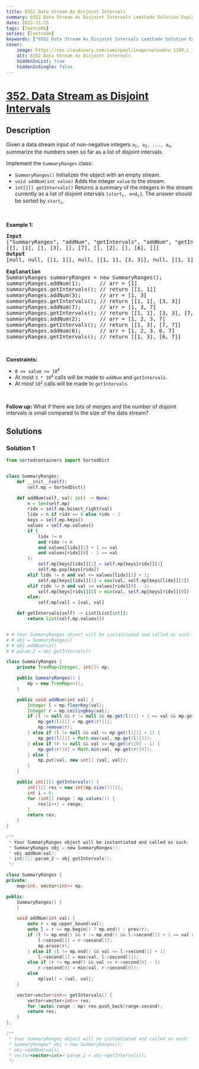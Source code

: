 ```yaml
---
title: 0352 Data Stream As Disjoint Intervals
summary: 0352 Data Stream As Disjoint Intervals LeetCode Solution Explained
date: 2022-11-25
tags: [leetcode]
series: [leetcode]
keywords: ["0352 Data Stream As Disjoint Intervals LeetCode Solution Explained in all languages", "0352 Data Stream As Disjoint Intervals", "LeetCode", "leetcode solution in Python3 C++ Java Go PHP Ruby Swift TypeScript Rust C# JavaScript C", "GeeksforGeeks", "InterviewBit", "Coding Ninjas", "HackerRank", "HackerEarth", "CodeChef", "TopCoder", "AlgoExpert", "freeCodeCamp", "Codeforces", "GitHub", "AtCoder", "Samir Paul"]
cover:
    image: https://res.cloudinary.com/samirpaul/image/upload/w_1100,c_fit,co_rgb:FFFFFF,l_text:Arial_75_bold:0352 Data Stream As Disjoint Intervals - Solution Explained/problem-solving.webp
    alt: 0352 Data Stream As Disjoint Intervals
    hiddenInList: true
    hiddenInSingle: false
---
```



# [352. Data Stream as Disjoint Intervals](https://leetcode.com/problems/data-stream-as-disjoint-intervals)


## Description

<p>Given a data stream input of non-negative integers <code>a<sub>1</sub>, a<sub>2</sub>, ..., a<sub>n</sub></code>, summarize the numbers seen so far as a list of disjoint intervals.</p>

<p>Implement the <code>SummaryRanges</code> class:</p>

<ul>
	<li><code>SummaryRanges()</code> Initializes the object with an empty stream.</li>
	<li><code>void addNum(int value)</code> Adds the integer <code>value</code> to the stream.</li>
	<li><code>int[][] getIntervals()</code> Returns a summary of the integers in the stream currently as a list of disjoint intervals <code>[start<sub>i</sub>, end<sub>i</sub>]</code>. The answer should be sorted by <code>start<sub>i</sub></code>.</li>
</ul>

<p>&nbsp;</p>
<p><strong class="example">Example 1:</strong></p>

<pre>
<strong>Input</strong>
[&quot;SummaryRanges&quot;, &quot;addNum&quot;, &quot;getIntervals&quot;, &quot;addNum&quot;, &quot;getIntervals&quot;, &quot;addNum&quot;, &quot;getIntervals&quot;, &quot;addNum&quot;, &quot;getIntervals&quot;, &quot;addNum&quot;, &quot;getIntervals&quot;]
[[], [1], [], [3], [], [7], [], [2], [], [6], []]
<strong>Output</strong>
[null, null, [[1, 1]], null, [[1, 1], [3, 3]], null, [[1, 1], [3, 3], [7, 7]], null, [[1, 3], [7, 7]], null, [[1, 3], [6, 7]]]

<strong>Explanation</strong>
SummaryRanges summaryRanges = new SummaryRanges();
summaryRanges.addNum(1);      // arr = [1]
summaryRanges.getIntervals(); // return [[1, 1]]
summaryRanges.addNum(3);      // arr = [1, 3]
summaryRanges.getIntervals(); // return [[1, 1], [3, 3]]
summaryRanges.addNum(7);      // arr = [1, 3, 7]
summaryRanges.getIntervals(); // return [[1, 1], [3, 3], [7, 7]]
summaryRanges.addNum(2);      // arr = [1, 2, 3, 7]
summaryRanges.getIntervals(); // return [[1, 3], [7, 7]]
summaryRanges.addNum(6);      // arr = [1, 2, 3, 6, 7]
summaryRanges.getIntervals(); // return [[1, 3], [6, 7]]
</pre>

<p>&nbsp;</p>
<p><strong>Constraints:</strong></p>

<ul>
	<li><code>0 &lt;= value &lt;= 10<sup>4</sup></code></li>
	<li>At most <code>3 * 10<sup>4</sup></code> calls will be made to <code>addNum</code> and <code>getIntervals</code>.</li>
	<li>At most <code>10<sup>2</sup></code>&nbsp;calls will be made to&nbsp;<code>getIntervals</code>.</li>
</ul>

<p>&nbsp;</p>
<p><strong>Follow up:</strong> What if there are lots of merges and the number of disjoint intervals is small compared to the size of the data stream?</p>

## Solutions

### Solution 1

<!-- tabs:start -->

```python
from sortedcontainers import SortedDict


class SummaryRanges:
    def __init__(self):
        self.mp = SortedDict()

    def addNum(self, val: int) -> None:
        n = len(self.mp)
        ridx = self.mp.bisect_right(val)
        lidx = n if ridx == 0 else ridx - 1
        keys = self.mp.keys()
        values = self.mp.values()
        if (
            lidx != n
            and ridx != n
            and values[lidx][1] + 1 == val
            and values[ridx][0] - 1 == val
        ):
            self.mp[keys[lidx]][1] = self.mp[keys[ridx]][1]
            self.mp.pop(keys[ridx])
        elif lidx != n and val <= values[lidx][1] + 1:
            self.mp[keys[lidx]][1] = max(val, self.mp[keys[lidx]][1])
        elif ridx != n and val >= values[ridx][0] - 1:
            self.mp[keys[ridx]][0] = min(val, self.mp[keys[ridx]][0])
        else:
            self.mp[val] = [val, val]

    def getIntervals(self) -> List[List[int]]:
        return list(self.mp.values())


# # Your SummaryRanges object will be instantiated and called as such:
# # obj = SummaryRanges()
# # obj.addNum(val)
# # param_2 = obj.getIntervals()
```

```java
class SummaryRanges {
    private TreeMap<Integer, int[]> mp;

    public SummaryRanges() {
        mp = new TreeMap<>();
    }

    public void addNum(int val) {
        Integer l = mp.floorKey(val);
        Integer r = mp.ceilingKey(val);
        if (l != null && r != null && mp.get(l)[1] + 1 == val && mp.get(r)[0] - 1 == val) {
            mp.get(l)[1] = mp.get(r)[1];
            mp.remove(r);
        } else if (l != null && val <= mp.get(l)[1] + 1) {
            mp.get(l)[1] = Math.max(val, mp.get(l)[1]);
        } else if (r != null && val >= mp.get(r)[0] - 1) {
            mp.get(r)[0] = Math.min(val, mp.get(r)[0]);
        } else {
            mp.put(val, new int[] {val, val});
        }
    }

    public int[][] getIntervals() {
        int[][] res = new int[mp.size()][2];
        int i = 0;
        for (int[] range : mp.values()) {
            res[i++] = range;
        }
        return res;
    }
}

/**
 * Your SummaryRanges object will be instantiated and called as such:
 * SummaryRanges obj = new SummaryRanges();
 * obj.addNum(val);
 * int[][] param_2 = obj.getIntervals();
 */
```

```cpp
class SummaryRanges {
private:
    map<int, vector<int>> mp;

public:
    SummaryRanges() {
    }

    void addNum(int val) {
        auto r = mp.upper_bound(val);
        auto l = r == mp.begin() ? mp.end() : prev(r);
        if (l != mp.end() && r != mp.end() && l->second[1] + 1 == val && r->second[0] - 1 == val) {
            l->second[1] = r->second[1];
            mp.erase(r);
        } else if (l != mp.end() && val <= l->second[1] + 1)
            l->second[1] = max(val, l->second[1]);
        else if (r != mp.end() && val >= r->second[0] - 1)
            r->second[0] = min(val, r->second[0]);
        else
            mp[val] = {val, val};
    }

    vector<vector<int>> getIntervals() {
        vector<vector<int>> res;
        for (auto& range : mp) res.push_back(range.second);
        return res;
    }
};

/**
 * Your SummaryRanges object will be instantiated and called as such:
 * SummaryRanges* obj = new SummaryRanges();
 * obj->addNum(val);
 * vector<vector<int>> param_2 = obj->getIntervals();
 */
```

<!-- tabs:end -->

<!-- end -->
